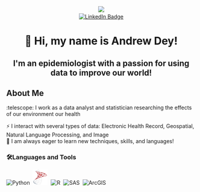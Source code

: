 <div id="header" align="center">
  <img src = "https://media.giphy.com/media/v1.Y2lkPTc5MGI3NjExNm80emVtbmlpcWU4Y2pieDZudWVzdmhnNzVzdmJneGh0dm1heXU4diZlcD12MV9pbnRlcm5hbF9naWZfYnlfaWQmY3Q9Zw/WtTnAfZn6aVJfBzlN3/giphy.gif" width="300"/>
</div>



<div id="badges" align="center" >
   <a href="https://www.linkedin.com/in/andrew-dey-mph/">
      <img src="https://img.shields.io/badge/Linkdin-blue?style=for-the-badge&logo=linkedin&logoColor=white" alt="LinkedIn Badge">
  </a>
</div>


<h1 align="center">
  👋 Hi, my name is Andrew Dey!  
</h1>
  
<h2 align="center" size="50">  
  I'm an epidemiologist with a passion for using data to improve our world!
</h2>

<h2>
 About Me
</h2>
 :telescope: I work as a data analyst and statistician researching the effects of our environment our health
  
  :zap: I interact with several types of data: Electronic Health Record, Geospatial, Natural Language Processing, and Image  
  :seedling: I am always eager to learn new techniques, skills, and languages!

  
### 🛠️Languages and Tools
<div>
  <img src="https://s3.dualstack.us-east-2.amazonaws.com/pythondotorg-assets/media/files/python-logo-only.svg" title="Python" alt="Python" width="40" height="40"/>&nbsp;
  <img src="https://github.com/devicons/devicon/blob/master/icons/microsoftsqlserver/microsoftsqlserver-original.svg" title="MS SQL Server" alt="MS SQL Server" width="40" height="40"/>&nbsp;
  <img src="https://www.r-project.org/logo/Rlogo.svg" title="R" alt="R" width="40" height="40"/>&nbsp;
  <img src="https://upload.wikimedia.org/wikipedia/commons/1/10/SAS_logo_horiz.svg" title="SAS" alt="SAS" width="40" height="40"/>&nbsp;
  <img src="https://upload.wikimedia.org/wikipedia/commons/d/df/ArcGIS_logo.png" title="ArcGIS" alt="ArcGIS" width="40" height="40"/>&nbsp;
</div>
